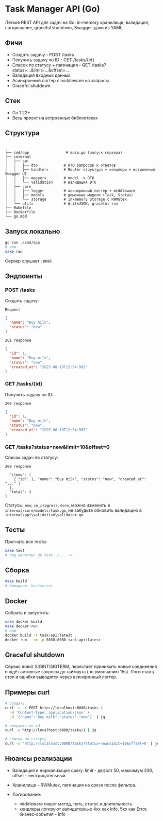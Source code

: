 # Task Manager API (Go)

Лёгкое REST API для задач на Go: in-memory хранилище, валидация, логирование, graceful shutdown, Swagger-доки из YAML.

## Фичи

- Создать задачу - POST /tasks
- Получить задачу по ID - GET /tasks/{id}
- Список по статусу + пагинация - GET /tasks?status=...&limit=...&offset=...
- Валидация входных данных
- Асинхронный логгер с middleware на запросы
- Graceful shutdown

## Стек

- Go 1.22+
- Весь проект на встроенных библиотеках

## Структура

```

.
├── cmd/app                 # main.go (запуск сервера)
├── internal
│   ├── api
│   │   ├── dto            # DTO запросов и ответов
│   │   ├── handlers       # Router-структура + хендлеры + встроенный Swagger UI
│   │   ├── mappers        # model -> DTO
│   │   └── validation     # валидация DTO
│   ├── core
│   │   ├── logger         # асинхронный логгер + middleware
│   │   ├── models         # доменные модели (Task, Status)
│   │   └── storage        # in-memory Storage с RWMutex
│   └── utils              # WriteJSON, graceful run
├── Makefile
├── Dockerfile
└── go.mod

```

## Запуск локально

```bash
go run ./cmd/app
# или
make run
````

Сервер слушает `:8080`.

## Эндпоинты

### POST /tasks

Создать задачу:

`Request`

```json
{
  "name": "Buy milk",
  "status": "new"
}
```

`201 response`

```json
{
  "id": 1,
  "name": "Buy milk",
  "status": "new",
  "created_at": "2025-08-13T12:34:56Z"
}
```

### GET /tasks/{id}

Получить задачу по ID:

`200 response`

```json
{
  "id": 1,
  "name": "Buy milk",
  "status": "new",
  "created_at": "2025-08-13T12:34:56Z"
}
```

### GET /tasks?status=new\&limit=10\&offset=0

Список задач по статусу:

`200 response`

```json{
  "items": [
    { "id": 1, "name": "Buy milk", "status": "new", "created_at": "..." }
  ],
  "total": 1
}
```

Статусы: `new`, `in_progress`, `done`, можно изменить в `internal/core/models/task.go`, не забудьте обновить валидацию в `internal\api\validation\validator.go`

## Тесты

Прогнать все тесты:

```bash
make test
# под капотом: go test ./... -v
```

## Сборка

```bash
make build
# бинарник: bin/server
```

## Docker

Собрать и запустить:

```bash
make docker-build
make docker-run
# или
docker build -t task-api:latest .
docker run --rm -p 8080:8080 task-api:latest
```

## Graceful shutdown

Сервис ловит SIGINT/SIGTERM, перестает принимать новые соединения и ждёт активные запросы до таймаута (по умолчанию 15s). Логи старт/стоп и ошибки выводятся через асинхронный логгер.

## Примеры curl

```bash
# создать
curl -s -X POST http://localhost:8080/tasks \
  -H 'Content-Type: application/json' \
  -d '{"name":"Buy milk","status":"new"}' | jq

# получить по id
curl -s http://localhost:8080/tasks/1 | jq

# список по статусу
curl -s 'http://localhost:8080/tasks?status=new&limit=10&offset=0' | jq
```

## Нюансы реализации

* Валидация и нормализация query: limit - дефолт 50, максимум 200, offset - неотрицательный.
* Хранилище - RWMutex, пагинация на срезе после фильтра.
* Логирование:

    * middleware пишет метод, путь, статус и длительность
    * хендлеры логируют валидаторные 4xx как Info, 5xx как Error, бизнес-события - Info
